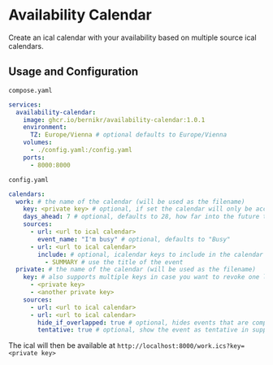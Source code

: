 # Availability Calendar

Create an ical calendar with your availability based on multiple source ical calendars.

## Usage and Configuration

`compose.yaml`

```yaml
services:
  availability-calendar:
    image: ghcr.io/bernikr/availability-calendar:1.0.1
    environment:
      TZ: Europe/Vienna # optional defaults to Europe/Vienna
    volumes:
      - ./config.yaml:/config.yaml
    ports:
      - 8000:8000
```

`config.yaml`

```yaml  
calendars:
  work: # the name of the calendar (will be used as the filename)
    key: <private key> # optional, if set the calendar will only be accessible with the key
    days_ahead: 7 # optional, defaults to 28, how far into the future to include events
    sources:
      - url: <url to ical calendar>
        event_name: "I'm busy" # optional, defaults to "Busy"
      - url: <url to ical calendar>
        include: # optional, icalendar keys to include in the calendar
          - SUMMARY # use the title of the event
  private: # the name of the calendar (will be used as the filename)
    key: # also supports multiple keys in case you want to revoke one later
      - <private key>
      - <another private key>
    sources:
      - url: <url to ical calendar>
      - url: <url to ical calendar>
        hide_if_overlapped: true # optional, hides events that are completely covered by another event
        tentative: true # optional, show the event as tentative in supported clients
```

The ical will then be available at `http://localhost:8000/work.ics?key=<private key>`
